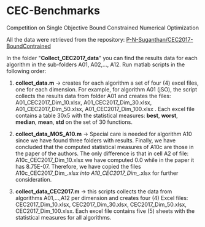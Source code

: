 # CEC-Benchmarks
Competition on Single Objective Bound Constrained Numerical Optimization

All the data were retrieved from the repository: [P-N-Suganthan/CEC2017-BoundContrained](https://github.com/P-N-Suganthan/CEC2017-BoundContrained)

In the folder "**Collect_CEC2017_data**" you can find the results data for each algorithm in the sub-folders A01, A02,..., A12. 
Run matlab scripts in the following order:
1) **collect_data.m**  -> creates for each algorithm a set of four (4) excel files, one for each dimension.
   For example, for algorithm A01 (jSO), the script collects the results data from folder A01 and creates the files:
   A01_CEC2017_Dim_10.xlsx, A01_CEC2017_Dim_30.xlsx, A01_CEC2017_Dim_50.xlsx, A01_CEC2017_Dim_100.xlsx .
   Each excel file contains a table 30x5 with the statistical measures:
     **best**, **worst**, **median**, **mean**, **std**
   on the set of 30 functions.

2) **collect_data_MOS_A10.m** -> Special care is needed for algorithm A10 since we have found three folders with results.
   Finally, we have concluded that the computed statistical measures of A10c are those in the paper of the authors.
   The only difference is that in cell A2 of file: A10c_CEC2017_Dim_10.xlsx we have computed 0.0 while in the paper it has 8.75E-07.
   Therefore, we have copied the files A10c_CEC2017_Dim_*.xlsx into A10_CEC2017_Dim_*.xlsx for further consideration.

3) **collect_data_CEC2017.m** -> this scripts collects the data from algorithms A01,...,A12 per dimension and creates four (4) Excel files:
   CEC2017_Dim_10.xlsx, CEC2017_Dim_30.xlsx, CEC2017_Dim_50.xlsx,  CEC2017_Dim_100.xlsx.
   Each excel file contains five (5) sheets with the statistical measures for all algorithms. 

